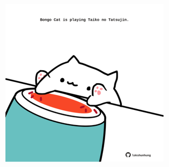 <!-- built at 17/01/2024, 06:00:40 UTC -->
<p align="center">
  <img width="500" height="500" src="./ReadmeImage.svg">
</p>
